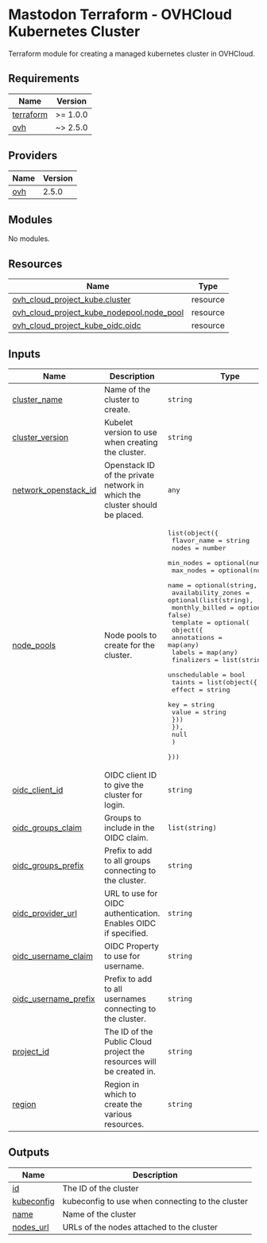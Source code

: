 # Mastodon Terraform - OVHCloud Kubernetes Cluster

Terraform module for creating a managed kubernetes cluster in OVHCloud.

## Requirements

| Name | Version |
|------|---------|
| <a name="requirement_terraform"></a> [terraform](#requirement\_terraform) | >= 1.0.0 |
| <a name="requirement_ovh"></a> [ovh](#requirement\_ovh) | ~> 2.5.0 |

## Providers

| Name | Version |
|------|---------|
| <a name="provider_ovh"></a> [ovh](#provider\_ovh) | 2.5.0 |

## Modules

No modules.

## Resources

| Name | Type |
|------|------|
| [ovh_cloud_project_kube.cluster](https://registry.terraform.io/providers/ovh/ovh/latest/docs/resources/cloud_project_kube) | resource |
| [ovh_cloud_project_kube_nodepool.node_pool](https://registry.terraform.io/providers/ovh/ovh/latest/docs/resources/cloud_project_kube_nodepool) | resource |
| [ovh_cloud_project_kube_oidc.oidc](https://registry.terraform.io/providers/ovh/ovh/latest/docs/resources/cloud_project_kube_oidc) | resource |

## Inputs

| Name | Description | Type | Default | Required |
|------|-------------|------|---------|:--------:|
| <a name="input_cluster_name"></a> [cluster\_name](#input\_cluster\_name) | Name of the cluster to create. | `string` | n/a | yes |
| <a name="input_cluster_version"></a> [cluster\_version](#input\_cluster\_version) | Kubelet version to use when creating the cluster. | `string` | n/a | yes |
| <a name="input_network_openstack_id"></a> [network\_openstack\_id](#input\_network\_openstack\_id) | Openstack ID of the private network in which the cluster should be placed. | `any` | n/a | yes |
| <a name="input_node_pools"></a> [node\_pools](#input\_node\_pools) | Node pools to create for the cluster. | <pre>list(object({<br>    flavor_name        = string<br>    nodes              = number<br>    min_nodes          = optional(number, 0)<br>    max_nodes          = optional(number, 0)<br>    name               = optional(string, "")<br>    availability_zones = optional(list(string), [])<br>    monthly_billed     = optional(bool, false)<br>    template = optional(<br>      object({<br>        annotations   = map(any)<br>        labels        = map(any)<br>        finalizers    = list(string)<br>        unschedulable = bool<br>        taints = list(object({<br>          effect = string<br>          key    = string<br>          value  = string<br>        }))<br>      }),<br>      null<br>    )<br>  }))</pre> | n/a | yes |
| <a name="input_oidc_client_id"></a> [oidc\_client\_id](#input\_oidc\_client\_id) | OIDC client ID to give the cluster for login. | `string` | `""` | no |
| <a name="input_oidc_groups_claim"></a> [oidc\_groups\_claim](#input\_oidc\_groups\_claim) | Groups to include in the OIDC claim. | `list(string)` | `[]` | no |
| <a name="input_oidc_groups_prefix"></a> [oidc\_groups\_prefix](#input\_oidc\_groups\_prefix) | Prefix to add to all groups connecting to the cluster. | `string` | `""` | no |
| <a name="input_oidc_provider_url"></a> [oidc\_provider\_url](#input\_oidc\_provider\_url) | URL to use for OIDC authentication. Enables OIDC if specified. | `string` | `""` | no |
| <a name="input_oidc_username_claim"></a> [oidc\_username\_claim](#input\_oidc\_username\_claim) | OIDC Property to use for username. | `string` | `""` | no |
| <a name="input_oidc_username_prefix"></a> [oidc\_username\_prefix](#input\_oidc\_username\_prefix) | Prefix to add to all usernames connecting to the cluster. | `string` | `""` | no |
| <a name="input_project_id"></a> [project\_id](#input\_project\_id) | The ID of the Public Cloud project the resources will be created in. | `string` | n/a | yes |
| <a name="input_region"></a> [region](#input\_region) | Region in which to create the various resources. | `string` | `"DE1"` | no |

## Outputs

| Name | Description |
|------|-------------|
| <a name="output_id"></a> [id](#output\_id) | The ID of the cluster |
| <a name="output_kubeconfig"></a> [kubeconfig](#output\_kubeconfig) | kubeconfig to use when connecting to the cluster |
| <a name="output_name"></a> [name](#output\_name) | Name of the cluster |
| <a name="output_nodes_url"></a> [nodes\_url](#output\_nodes\_url) | URLs of the nodes attached to the cluster |
